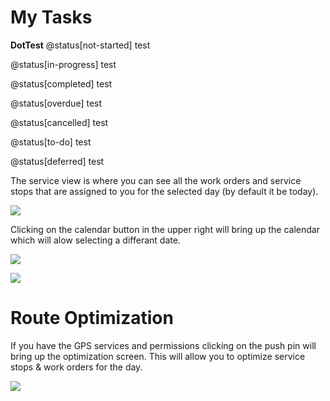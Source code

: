 # My Tasks

**DotTest**
@status[not-started] test

@status[in-progress] test

@status[completed] test

@status[overdue] test

@status[cancelled] test

@status[to-do] test

@status[deferred] test

The service view is where you can see all the work orders and service stops that are assigned to you for the selected day (by default it be today).

![](https://wiselibrary.blob.core.windows.net/docs/Mobile/ServiceView.png)

Clicking on the calendar button in the upper right will bring up the calendar which will alow selecting a differant date.

![](https://wiselibrary.blob.core.windows.net/docs/Mobile/CalendarButton.png)

![](https://wiselibrary.blob.core.windows.net/docs/Mobile/Calendar.png)

# Route Optimization

If you have the GPS services and permissions clicking on the push pin will bring up the optimization screen. This will allow you to optimize service stops & work orders for the day.

![](https://wiselibrary.blob.core.windows.net/docs/Mobile/LocationIcon.png)



